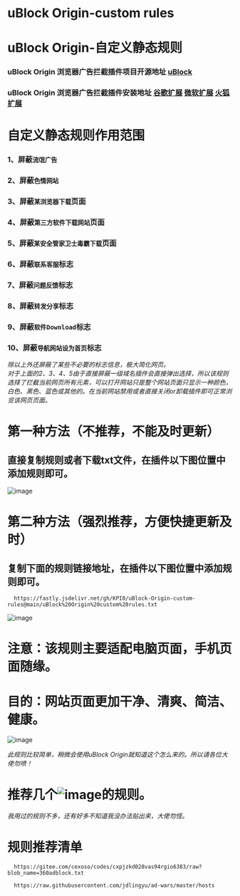 # uBlock Origin-custom rules  
# uBlock Origin-自定义静态规则  
### uBlock Origin 浏览器广告拦截插件项目开源地址 [uBlock](https://github.com/gorhill/uBlock/)
### uBlock Origin 浏览器广告拦截插件安装地址    [谷歌扩展](https://chrome.google.com/webstore/detail/ublock-origin/cjpalhdlnbpafiamejdnhcphjbkeiagm/)    [微软扩展](https://microsoftedge.microsoft.com/addons/detail/ublock-origin/odfafepnkmbhccpbejgmiehpchacaeak/)    [火狐扩展](https://addons.mozilla.org/zh-CN/firefox/addon/ublock-origin//)  

# 自定义静态规则作用范围
### 1、屏蔽`流氓广告`
### 2、屏蔽`色情网站`

### 3、屏蔽`某浏览器下载`页面
### 4、屏蔽`第三方软件下载网站`页面
### 5、屏蔽`某安全管家卫士毒霸下载`页面

### 6、屏蔽`联系客服`标志
### 7、屏蔽`问题反馈`标志
### 8、屏蔽`转发分享`标志
### 9、屏蔽`软件Download`标志
### 10、屏蔽`导航网站设为首页`标志

*除以上外还屏蔽了某些不必要的标志信息，极大简化网页。  
对于上面的2、3、4、5由于直接屏蔽一级域名插件会直接弹出选择，所以该规则选择了拦截当前网页所有元素，可以打开网站只是整个网站页面只显示一种颜色，白色、黑色、蓝色或其他的。在当前网站禁用或者直接关闭or卸载插件即可正常浏览该网页页面。*

# 第一种方法（不推荐，不能及时更新）
## 直接复制规则或者下载txt文件，在插件以下图位置中添加规则即可。
![image](https://github.com/KPI0/uBlock-Origin-custom-rules/blob/main/images/Snipaste_2022-02-28_18-40-26.png)

# 第二种方法（强烈推荐，方便快捷更新及时）
## 复制下面的规则链接地址，在插件以下图位置中添加规则即可。
```
  https://fastly.jsdelivr.net/gh/KPI0/uBlock-Origin-custom-rules@main/uBlock%20Origin%20custom%20rules.txt
```   
![image](https://github.com/KPI0/uBlock-Origin-custom-rules/blob/main/images/Snipaste_2022-02-28_18-36-37.png)

# 注意：该规则主要适配电脑页面，手机页面随缘。
# 目的：网站页面更加干净、清爽、简洁、健康。
![image](https://github.com/KPI0/uBlock-Origin-custom-rules/blob/main/images/1.gif)  

*此规则比较简单，稍微会使用uBlock Origin就知道这个怎么来的。所以请各位大佬勿喷！*
# 推荐几个![image](https://github.com/KPI0/uBlock-Origin-custom-rules/blob/main/images/np.png)的规则。
*我用过的规则不多，还有好多不知道我没办法贴出来，大佬勿怪。*
# 规则推荐清单
```
  https://gitee.com/cexoso/codes/cxpjzkd028vas94rgio6383/raw?blob_name=360adblock.txt
```
```
  https://raw.githubusercontent.com/jdlingyu/ad-wars/master/hosts
```
